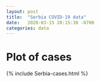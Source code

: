 ```yaml
---
layout: post
title:  "Serbia COVID-19 data"
date:   2020-03-15 20:15:38 -0700
categories: data
---
```


# Plot of cases

{% include Serbia-cases.html %}
